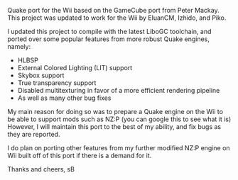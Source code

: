Quake port for the Wii based on the GameCube port from Peter Mackay. This project was updated to work for the Wii by EluanCM, Izhido, and Piko.

I updated this project to compile with the latest LiboGC toolchain, and ported over some popular features from more robust Quake engines, namely:

- HLBSP
- External Colored Lighting (LIT) support
- Skybox support
- True transparency support
- Disabled multitexturing in favor of a more efficient rendering pipeline
- As well as many other bug fixes

My main reason for doing so was to prepare a Quake engine on the Wii to be able to support mods such as NZ:P (you can google this to see what it is)
However, I will maintain this port to the best of my ability, and fix bugs as they are reported. 

I do plan on porting other features from my further modified NZ:P engine on Wii built off of this port if there is a demand for it. 

Thanks and cheers,
sB
